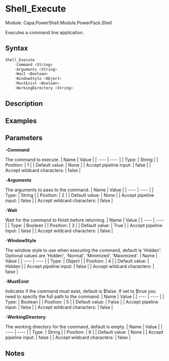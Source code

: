# Shell_Execute
Module: Capa.PowerShell.Module.PowerPack.Shell

Executes a command line application.

## Syntax

```powershell
Shell_Execute
	-Command <String>
	-Arguments <String>
	-Wait <Boolean>
	-WindowStyle <Object>
	-MustExist <Boolean>
	-WorkingDirectory <String>
```

## Description



## Examples


## Parameters

-**Command**

The command to execute.
| Name | Value |
| ---- | ---- |
| Type: | String |
| Position: | 1 | 
| Default value: | None | 
| Accept pipeline input: | false | 
| Accept wildcard characters: | false | 

-**Arguments**

The arguments to pass to the command.
| Name | Value |
| ---- | ---- |
| Type: | String |
| Position: | 2 | 
| Default value: | None | 
| Accept pipeline input: | false | 
| Accept wildcard characters: | false | 

-**Wait**

Wait for the command to finish before returning.
| Name | Value |
| ---- | ---- |
| Type: | Boolean |
| Position: | 3 | 
| Default value: | True | 
| Accept pipeline input: | false | 
| Accept wildcard characters: | false | 

-**WindowStyle**

The window style to use when executing the command, default is 'Hidden'.
Optional values are 'Hidden', 'Normal', 'Minimized', 'Maximized'.
| Name | Value |
| ---- | ---- |
| Type: | Object |
| Position: | 4 | 
| Default value: | Hidden | 
| Accept pipeline input: | false | 
| Accept wildcard characters: | false | 

-**MustExist**

Indicates if the command must exist, default is $false.
If set to $true you need to specify the full path to the command.
| Name | Value |
| ---- | ---- |
| Type: | Boolean |
| Position: | 5 | 
| Default value: | False | 
| Accept pipeline input: | false | 
| Accept wildcard characters: | false | 

-**WorkingDirectory**

The working directory for the command, default is empty.
| Name | Value |
| ---- | ---- |
| Type: | String |
| Position: | 6 | 
| Default value: | None | 
| Accept pipeline input: | false | 
| Accept wildcard characters: | false | 


## Notes


